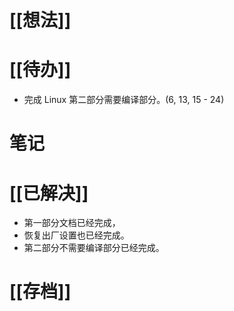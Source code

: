# [[想法]]

# [[待办]]
- 完成 Linux 第二部分需要编译部分。(6, 13, 15 - 24)

# 笔记

# [[已解决]]
- 第一部分文档已经完成，
- 恢复出厂设置也已经完成。
- 第二部分不需要编译部分已经完成。

# [[存档]]